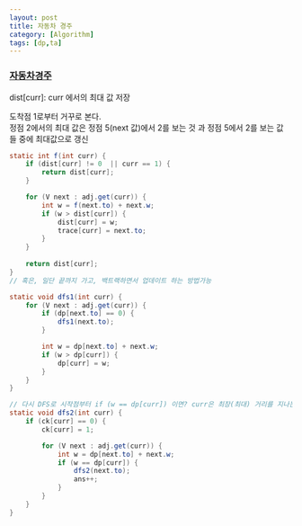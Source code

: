 ```yaml
---
layout: post
title: 자동차 경주
category: [Algorithm]
tags: [dp,ta]
---
```

### [자동차경주](https://www.acmicpc.net/problem/2611)

dist[curr]: curr 에서의 최대 값 저장

도착점 1로부터 거꾸로 본다.<br>
정점 2에서의 최대 값은 정점 5(next 값)에서 2를 보는 것 과 정점 5에서 2를 보는 값 들 중에 최대값으로 갱신<br>

``` java
static int f(int curr) {
    if (dist[curr] != 0  || curr == 1) {
        return dist[curr];
    }

    for (V next : adj.get(curr)) {
        int w = f(next.to) + next.w;
        if (w > dist[curr]) {
            dist[curr] = w;
            trace[curr] = next.to;
        }
    }
    
    return dist[curr];
}
// 혹은, 일단 끝까지 가고, 백트랙하면서 업데이트 하는 방법가능

static void dfs1(int curr) {
    for (V next : adj.get(curr)) {
        if (dp[next.to] == 0) {
            dfs1(next.to);
        }

        int w = dp[next.to] + next.w;
        if (w > dp[curr]) {
            dp[curr] = w;
        }
    }
}

// 다시 DFS로 시작점부터 if (w == dp[curr]) 이면? curr은 최장(최대) 거리를 지나는 놈이다
static void dfs2(int curr) {
    if (ck[curr] == 0) {
        ck[curr] = 1;

        for (V next : adj.get(curr)) {
            int w = dp[next.to] + next.w;
            if (w == dp[curr]) {
                dfs2(next.to);
                ans++;
            }
        }
    }
}
```
